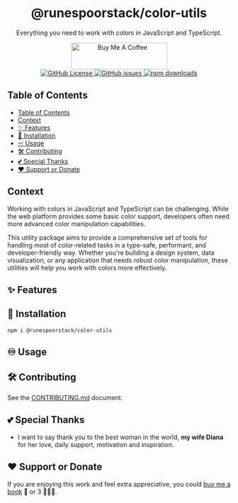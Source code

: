 <div align="center">
  <h1>@runespoorstack/color-utils</h1>
  <p>Everything you need to work with colors in JavaScript and TypeScript.</p>
  <div>
     <a href="https://www.buymeacoffee.com/borisshulyak" target="_blank">
      <img src="https://cdn.buymeacoffee.com/buttons/v2/default-yellow.png" alt="Buy Me A Coffee" style="height: 60px !important;width: 217px !important;" >
    </a>
  </div>
  <a href="https://github.com/runespoor-engineering/runespoorstack/blob/main/LICENSE">
    <img alt="GitHub License" src="https://img.shields.io/github/license/runespoor-engineering/runespoorstack">
  </a>
  <a href="https://github.com/runespoor-engineering/runespoorstack/issues">
    <img alt="GitHub issues" src="https://img.shields.io/github/issues/runespoor-engineering/runespoorstack?color=5d2de0">
  </a>
  <a href="https://www.npmjs.com/package/@runespoorstack/color-utils">
    <img alt="npm downloads" src="https://img.shields.io/npm/dw/@runespoorstack/color-utils">
  </a>
</div>

## Table of Contents

- [Table of Contents](#table-of-contents)
- [Context](#context)
- [✨ Features](#-features)
- [🦾 Installation](#-installation)
- [♾️ Usage](#️-usage)
- [🛠️ Contributing](#️-contributing)
- [💕 Special Thanks](#-special-thanks)
- [❤️ Support or Donate](#️-support-or-donate)

## Context

Working with colors in JavaScript and TypeScript can be challenging. While the web platform provides some basic color support, developers often need more advanced color manipulation capabilities.

This utility package aims to provide a comprehensive set of tools for handling most of color-related tasks in a type-safe, performant, and developer-friendly way. Whether you're building a design system, data visualization, or any application that needs robust color manipulation, these utilities will help you work with colors more effectively.

## ✨ Features

## 🦾 Installation

```shell
npm i @runespoorstack/color-utils
```

## ♾️ Usage


## 🛠️ Contributing

See the [CONTRIBUTING.md](https://github.com/runespoor-engineering/runespoorstack/blob/main/CONTRIBUTING.md) document.

## 💕 Special Thanks

- I want to say thank you to the best woman in the world, **my wife Diana** for her love, daily support, motivation and inspiration.

## ❤️ Support or Donate

If you are enjoying this work and feel extra appreciative, you could [buy me a book](https://bmc.link/borisshulyak)
📖 or 3 📖📖📖.
